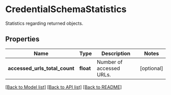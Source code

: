 # CredentialSchemaStatistics

Statistics regarding returned objects.

## Properties
Name | Type | Description | Notes
------------ | ------------- | ------------- | -------------
**accessed_urls_total_count** | **float** | Number of accessed URLs. | [optional] 

[[Back to Model list]](../README.md#documentation-for-models) [[Back to API list]](../README.md#documentation-for-api-endpoints) [[Back to README]](../README.md)


